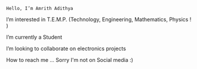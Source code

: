     Hello, I’m Amrith Adithya
  
  
  I’m interested in T.E.M.P. (Technology, Engineering, Mathematics, Physics ! )
  
 
  
  I’m currently a Student
  
  I’m looking to collaborate on electronics projects
  
  How to reach me ... Sorry I'm not on Social media :) 





